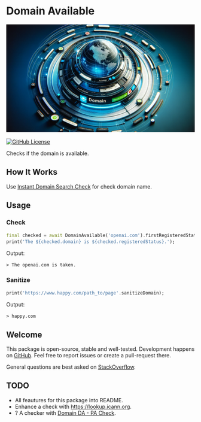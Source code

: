 # Domain Available

![Cover - Domain Available](https://raw.githubusercontent.com/signmotion/domain_available/master/images/cover.webp)

[![GitHub License](https://img.shields.io/badge/license-MIT-blue.svg)](https://raw.githubusercontent.com/signmotion/id_gen/master/LICENSE)

Checks if the domain is available.

## How It Works

Use [Instant Domain Search Check](https://instantdomainsearch.com) for check domain name.

## Usage

### Check

```dart
final checked = await DomainAvailable('openai.com').firstRegisteredStatus();
print('The ${checked.domain} is ${checked.registeredStatus}.');
```

Output:

```text
> The openai.com is taken.
```

### Sanitize

```dart
print('https://www.happy.com/path_to/page'.sanitizeDomain);
```

Output:

```text
> happy.com
```

## Welcome

This package is open-source, stable and well-tested. Development happens on
[GitHub](https://github.com/signmotion/id_gen). Feel free to report issues
or create a pull-request there.

General questions are best asked on
[StackOverflow](https://stackoverflow.com/questions/tagged/id_gen).

## TODO

- All feautures for this package into README.
- Enhance a check with <https://lookup.icann.org>.
- ? A checker with [Domain DA - PA Check](https://rapidapi.com/Glavier/api/domain-da-pa-check').
